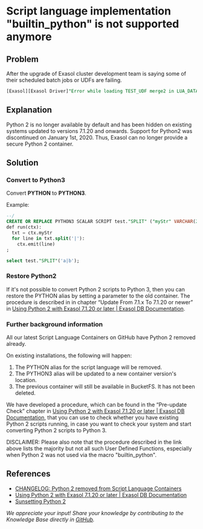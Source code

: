 # Script language implementation "builtin_python" is not supported anymore

## Problem

After the upgrade of Exasol cluster development team is saying some of their scheduled batch jobs or UDFs are failing.

```SQL
[Exasol][Exasol Driver]"Error while loading TEST_UDF merge2 in LUA_DATA. Error Code: 22064 Error Message: Script language implementation "builtin_python" is not supported anymore. Please consider switching to Python3. If this is not possible at all, please contact Exasol support." caught in script "Schema_1"."Script_1" at line 137 (Session: 1835276087831811338), SQLSTATE [43000]
```

## Explanation

Python 2 is no longer available by default and has been hidden on existing systems updated to versions 7.1.20 and onwards. Support for Python2 was discontinued on January 1st, 2020. Thus, Exasol can no longer provide a secure Python 2 container.

## Solution

### Convert to Python3

Convert **PYTHON** to **PYTHON3**.

Example:

```SQL
--/
CREATE OR REPLACE PYTHON3 SCALAR SCRIPT test."SPLIT" ("myStr" VARCHAR(2000) UTF8) EMITS ("STR" VARCHAR(2000) UTF8) AS
def run(ctx):
  txt = ctx.myStr
  for line in txt.split('|'): 
    ctx.emit(line)
;

select test."SPLIT"('a|b');
```

### Restore Python2

If it's not possible to convert Python 2 scripts to Python 3, then you can restore the PYTHON alias by setting a parameter to the old container. The procedure is described in in chapter “Update From 7.1.x To 7.1.20 or newer” in [Using Python 2 with Exasol 7.1.20 or later | Exasol DB Documentation](https://docs.exasol.com/db/7.1/database_concepts/udf_scripts/python2_extended_use.htm#UpdateFrom71xTo7120ornewer).

### Further background information

All our latest Script Language Containers on GitHub have Python 2 removed already. 

On existing installations, the following will happen:

1. The PYTHON alias for the script language will be removed.
2. The PYTHON3 alias will be updated to a new container version's location.
3. The previous container will still be available in BucketFS. It has not been deleted.

We have developed a procedure, which can be found in the “Pre-update Check” chapter in  [Using Python 2 with Exasol 7.1.20 or later | Exasol DB Documentation](https://docs.exasol.com/db/7.1/database_concepts/udf_scripts/python2_extended_use.htm#UpdateFrom71xTo7120ornewer), that you can use to check whether you have existing Python 2 scripts running, in case you want to check your system and start converting Python 2 scripts to Python 3.

DISCLAIMER: Please also note that the procedure described in the link above lists the majority but not all such User Defined Functions, especially when Python 2 was not used via the macro "builtin_python".

## References

* [CHANGELOG: Python 2 removed from Script Language Containers](https://exasol.my.site.com/s/article/Changelog-content-16903)
* [Using Python 2 with Exasol 7.1.20 or later | Exasol DB Documentation](https://docs.exasol.com/db/7.1/database_concepts/udf_scripts/python2_extended_use.htm#UpdateFrom71xTo7120ornewer)
* [Sunsetting Python 2](https://www.python.org/doc/sunset-python-2/#:~:text=The%20sunset%20date%20has%20now,when%20we%20released%20Python%202.7.)

*We appreciate your input! Share your knowledge by contributing to the Knowledge Base directly in [GitHub](https://github.com/exasol/public-knowledgebase).*
